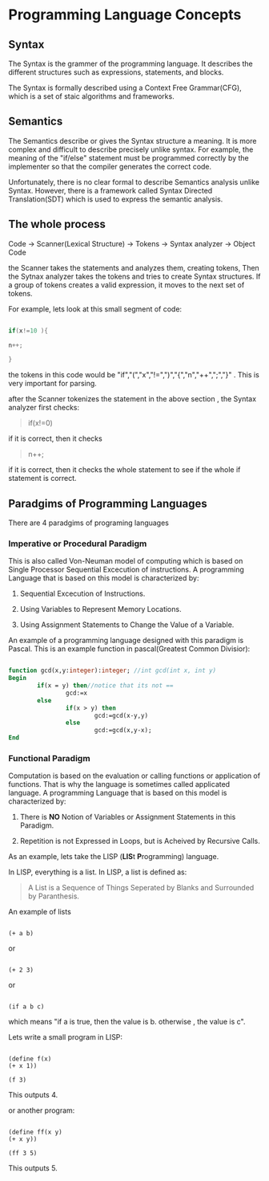 # Programming Language Concepts

## Syntax

The Syntax is the grammer of the programming language. It describes the 
different structures such as expressions, statements, and blocks. 

The Syntax is formally described using a Context Free Grammar(CFG), which is a 
set of staic algorithms and frameworks.


## Semantics

The Semantics describe or gives the Syntax structure a meaning. It
is more complex and difficult to describe precisely unlike syntax.
For example, the meaning of the "if/else" statement must be programmed correctly
by the implementer so that the compiler generates the correct code.

Unfortunately, there is no clear formal to describe Semantics analysis unlike
Syntax. However, there is a framework called Syntax Directed Translation(SDT)
which is used to express the semantic analysis. 


## The whole process

Code -> Scanner(Lexical Structure) -> Tokens -> Syntax analyzer -> Object Code

the Scanner takes the statements and analyzes them, creating tokens,
Then the Sytnax analyzer takes the tokens and tries to create Syntax structures.
If a group of tokens creates a valid expression, it moves to the next set of
tokens.


For example, lets look at this small segment of code:

```C

if(x!=10 ){

n++;

}

```

the tokens in this code would be "if","(","x","!=",")","{","n","++",";","}" .
This is very important for parsing.

after the Scanner tokenizes the statement in the above section ,
the Syntax analyzer first checks:

> if(x!=0)

if it is correct, then it checks

> n++;

if it is correct, then it checks the whole statement to see if the whole
if statement is correct. 
 
## Paradgims of Programming Languages

There are 4 paradgims of programing languages

###  Imperative or Procedural Paradigm

This is also called Von-Neuman model of computing which is based on Single Processor Sequential
Excecution of instructions. A programming Language that is based on this model is characterized by:

1. Sequential Excecution of Instructions.

2. Using Variables to Represent Memory Locations.

3. Using Assignment Statements to Change the Value of a Variable.

An example of a programming language designed with this paradigm is Pascal. This is an example function in pascal(Greatest Common Divisior):

```Pascal

function gcd(x,y:integer):integer; //int gcd(int x, int y)
Begin
        if(x = y) then//notice that its not ==
                gcd:=x
        else
                if(x > y) then
                        gcd:=gcd(x-y,y)
                else
                        gcd:=gcd(x,y-x);
End
```

### Functional Paradigm 

Computation is based on the evaluation or calling functions or application of functions. That is why the language is sometimes called
applicated language. A programming Language that is based on this model is characterized by:


1. There is **NO** Notion of Variables or Assignment Statements in this Paradigm. 

2. Repetition is not Expressed in Loops, but is Acheived by Recursive Calls.

As an example, lets take the LISP (**LIS**t **P**rogramming) language.

In LISP, everything is a list. In LISP, a list is defined as:

> A List is a Sequence of Things Seperated by Blanks and Surrounded by Paranthesis.

An example of lists

```LISP

(+ a b)
``` 

or

```LISP

(+ 2 3)

````

or

```LISP

(if a b c)

```

which means "if a is true, then the value is b. otherwise , the value is c".

Lets write a small program in LISP:

```LISP

(define f(x)
(+ x 1))

(f 3)
```

This outputs 4. 

or another program:

```LISP

(define ff(x y)
(+ x y))

(ff 3 5)
```

This outputs 5.



